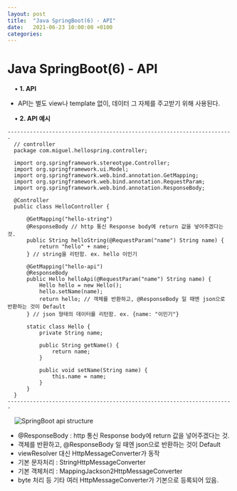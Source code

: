 ```yaml
---
layout: post
title:  "Java SpringBoot(6) - API"
date:   2021-06-23 10:00:00 +0100
categories:
---
```


# Java SpringBoot(6) - API
&nbsp;
&nbsp;
• **1. API**
&nbsp;
- API는 별도 view나 template 없이, 데이터 그 자체를 주고받기 위해 사용된다.

&nbsp;
&nbsp;
• **2. API 예시**
```
-----------------------------------------------------------------------
  // controller
  package com.miguel.hellospring.controller;

  import org.springframework.stereotype.Controller;
  import org.springframework.ui.Model;
  import org.springframework.web.bind.annotation.GetMapping;
  import org.springframework.web.bind.annotation.RequestParam;
  import org.springframework.web.bind.annotation.ResponseBody;

  @Controller
  public class HelloController {
    
      @GetMapping("hello-string")
      @ResponseBody // http 통신 Response body에 return 값을 넣어주겠다는 것.
      public String helloString(@RequestParam("name") String name) {
          return "hello" + name;
      } // string을 리턴함. ex. hello 이민기

      @GetMapping("hello-api")
      @ResponseBody
      public Hello helloApi(@RequestParam("name") String name) {
          Hello hello = new Hello();
          hello.setName(name);
          return hello; // 객체를 반환하고, @ResponseBody 일 때엔 json으로 반환하는 것이 Default
      } // json 형태의 데이터를 리턴함. ex. {name: "이민기"}

      static class Hello {
          private String name;

          public String getName() {
              return name;
          }

          public void setName(String name) {
              this.name = name;
          }
      }
  }
-----------------------------------------------------------------------
```
&nbsp;
&nbsp;
![SpringBoot api structure](../../../../assets/images/api_structure.png)
&nbsp;
- @ResponseBody : http 통신 Response body에 return 값을 넣어주겠다는 것.
- 객체를 반환하고, @ResponseBody 일 때엔 json으로 반환하는 것이 Default
- viewResolver 대신 HttpMessageConverter가 동작
- 기본 문자처리 : StringHttpMessageConverter
- 기본 객체처리 : MappingJackson2HttpMessageConverter
- byte 처리 등 기타 여러 HttpMessageConverter가 기본으로 등록되어 있음.
